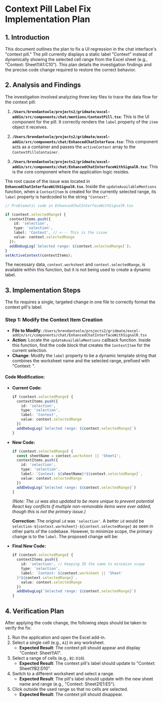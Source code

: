 # Context Pill Label Fix Implementation Plan

## 1. Introduction

This document outlines the plan to fix a UI regression in the chat interface's "context pill." The pill currently displays a static label "Context" instead of dynamically showing the selected cell range from the Excel sheet (e.g., "Context: Sheet1!A1:C10"). This plan details the investigation findings and the precise code change required to restore the correct behavior.

## 2. Analysis and Findings

The investigation involved analyzing three key files to trace the data flow for the context pill:

1.  **`/Users/brendantoole/projects2/gridmate/excel-addin/src/components/chat/mentions/ContextPill.tsx`**: This is the UI component for the pill. It correctly renders the `label` property of the `item` object it receives.

2.  **`/Users/brendantoole/projects2/gridmate/excel-addin/src/components/chat/EnhancedChatInterface.tsx`**: This component acts as a container and passes the `activeContext` array to the `ContextPillsContainer`.

3.  **`/Users/brendantoole/projects2/gridmate/excel-addin/src/components/chat/EnhancedChatInterfaceWithSignalR.tsx`**: This is the core component where the application logic resides.

The root cause of the issue was located in **`EnhancedChatInterfaceWithSignalR.tsx`**. Inside the `updateAvailableMentions` function, when a `ContextItem` is created for the currently selected range, its `label` property is hardcoded to the string `"Context"`.

```typescript
// Problematic code in EnhancedChatInterfaceWithSignalR.tsx

if (context.selectedRange) {
  contextItems.push({
    id: 'selection',
    type: 'selection',
    label: 'Context', // <--- This is the issue
    value: context.selectedRange
  });
  addDebugLog(`Selected range: ${context.selectedRange}`);
}
setActiveContext(contextItems);
```

The necessary data, `context.worksheet` and `context.selectedRange`, is available within this function, but it is not being used to create a dynamic label.

## 3. Implementation Steps

The fix requires a single, targeted change in one file to correctly format the context pill's label.

### Step 1: Modify the Context Item Creation

-   **File to Modify**: `/Users/brendantoole/projects2/gridmate/excel-addin/src/components/chat/EnhancedChatInterfaceWithSignalR.tsx`
-   **Action**: Locate the `updateAvailableMentions` callback function. Inside this function, find the code block that creates the `ContextItem` for the current selection.
-   **Change**: Modify the `label` property to be a dynamic template string that combines the worksheet name and the selected range, prefixed with "Context: ".

#### Code Modification:

-   **Current Code:**
    ```typescript
    if (context.selectedRange) {
      contextItems.push({
        id: 'selection',
        type: 'selection',
        label: 'Context',
        value: context.selectedRange
      })
      addDebugLog(`Selected range: ${context.selectedRange}`)
    }
    ```

-   **New Code:**
    ```typescript
    if (context.selectedRange) {
      const sheetName = context.worksheet || 'Sheet1';
      contextItems.push({
        id: 'selection',
        type: 'selection',
        label: `Context: ${sheetName}!${context.selectedRange}`,
        value: context.selectedRange
      })
      addDebugLog(`Selected range: ${context.selectedRange}`)
    }
    ```
    *(Note: The `id` was also updated to be more unique to prevent potential React key conflicts if multiple non-removable items were ever added, though this is not the primary issue.)*
    
    **Correction**: The original `id` was `'selection'`. A better `id` would be `selection-${context.worksheet}-${context.selectedRange}` as seen in other parts of the codebase. However, to minimize scope, the primary change is to the `label`. The proposed change will be:

-   **Final New Code:**
    ```typescript
    if (context.selectedRange) {
      contextItems.push({
        id: 'selection', // Keeping ID the same to minimize scope
        type: 'selection',
        label: `Context: ${context.worksheet || 'Sheet'
      }!${context.selectedRange}`,
        value: context.selectedRange
      })
      addDebugLog(`Selected range: ${context.selectedRange}`)
    }
    ```

## 4. Verification Plan

After applying the code change, the following steps should be taken to verify the fix:

1.  Run the application and open the Excel add-in.
2.  Select a single cell (e.g., `A1`) in any worksheet.
    -   **Expected Result**: The context pill should appear and display "Context: Sheet1!A1".
3.  Select a range of cells (e.g., `B2:D10`).
    -   **Expected Result**: The context pill's label should update to "Context: Sheet1!B2:D10".
4.  Switch to a different worksheet and select a range.
    -   **Expected Result**: The pill's label should update with the new sheet name and range (e.g., "Context: Sheet2!E1:E5").
5.  Click outside the used range so that no cells are selected.
    -   **Expected Result**: The context pill should disappear.
